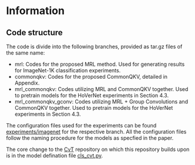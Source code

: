 # Information

## Code structure

The code is divide into the following branches, provided as tar.gz files of the same name:

- mrl: Codes for the proposed MRL method. Used for generating results for ImageNet-1K classification experiments.
- commonqkv: Codes for the proposed CommonQKV, detailed in Appendix.
- mrl_commonqkv: Codes utilizing MRL and CommonQKV together. Used to pretrain models for the HoVerNet experiments in Section 4.3.
- mrl_commonqkv_gconv: Codes utilizing MRL + Group Convolutions and CommonQKV together. Used to pretrain models for the HoVerNet experiments in Section 4.3.

The configuration files used for the experiments can be found [experiments/imagenet](experiments/imagenet) for the respective branch. All the configuration files follow the naming procedure for the models as specfied in the paper.

The core change to the [CvT](https://github.com/microsoft/CvT) repository on which this repository builds upon is in the model defination file [cls_cvt.py](lib/models/cls_cvt.py).
